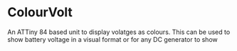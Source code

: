 ColourVolt
==========

An ATTiny 84 based unit to display volatges as colours.
This can be used to show battery voltage in a visual format or for any DC generator to show 
